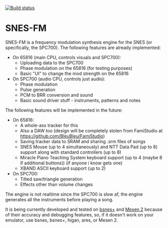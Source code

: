 [![Build status](https://github.com/ADM228/SNES-FM/actions/workflows/main.yml/badge.svg)](https://github.com/ADM228/SNES-FM/actions/workflows/main.yml)

# SNES-FM
SNES-FM is a frequency modulation synthesis engine for the SNES (or specifically, the SPC700).
The following features are already implemented:
- On 65816 (main CPU, controls visuals and SPC700):
  - Uploading data to the SPC700
  - Phase modulation on the 65816 (for testing purposes)
  - Basic "UI" to change the mod strength on the 65816
- On SPC700 (audio CPU, controls just audio):
  - Phase modulation
  - Pulse generation 
  - PCM to BRR conversion and sound
  - Basic sound driver stuff - instruments, patterns and notes

The following features will be implemented in the future:
- On 65816:
  - A whole-ass tracker for this
  - Also a DAW too (design will be completely stolen from FamiStudio at https://github.com/BleuBleu/FamiStudio) 
  - Saving tracker data to SRAM and sharing .srm files of songs
  - SNES Mouse (up to 4 simultaneously) and NTT Data Pad (up to 8) support along with standard controllers (up to 8) 
  - Miracle Piano Teaching System keyboard support (up to 4 (maybe 8 if additional buttons)) (if anyone i know gets one)
  - XBAND ASCII keyboard support (up to 2)
- On SPC700:
  - Tilted saw/triangle generation
  - Effects other than volume changes

The engine is not realtime since the SPC700 is slow af, the engine generates all the instruments before playing a song.

It is being currently developed and tested on [bsnes+](https://github.com/devinacker/bsnes-plus) and [Mesen 2](https://github.com/sourmesen/mesen2) because of their accuracy and debugging features, so, if it doesn't work on your emulator, use bsnes, bsnes+, higan, ares, or Mesen 2.
